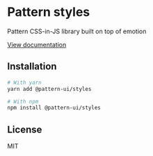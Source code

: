 # Pattern styles

Pattern CSS-in-JS library built on top of emotion

[View documentation](https://pattern-ui.design/)

## Installation

```sh
# With yarn
yarn add @pattern-ui/styles

# With npm
npm install @pattern-ui/styles
```

## License

MIT
